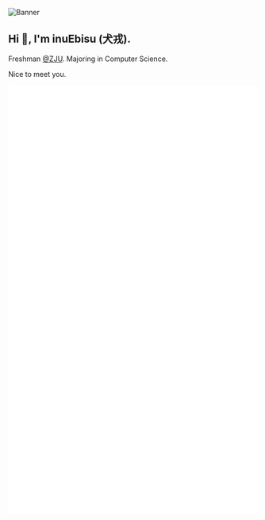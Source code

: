 ![Banner](/banner_noise.avif)

## Hi 👋, I'm inuEbisu (犬戎).

Freshman [@ZJU](https://www.zju.edu.cn/english/). Majoring in Computer Science.

Nice to meet you.

![Metrics](/github-metrics.svg)
